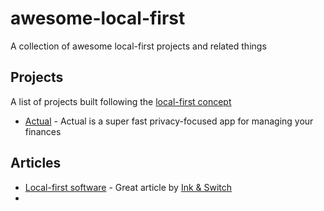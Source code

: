 # awesome-local-first
A collection of awesome local-first projects and related things

## Projects

A list of projects built following the [local-first concept](https://www.inkandswitch.com/local-first/)

- [Actual](https://actualbudget.com) - Actual is a super fast privacy-focused app for managing your finances

## Articles

- [Local-first software](https://www.inkandswitch.com/local-first/) - Great article by [Ink & Switch](https://www.inkandswitch.com)
- 
